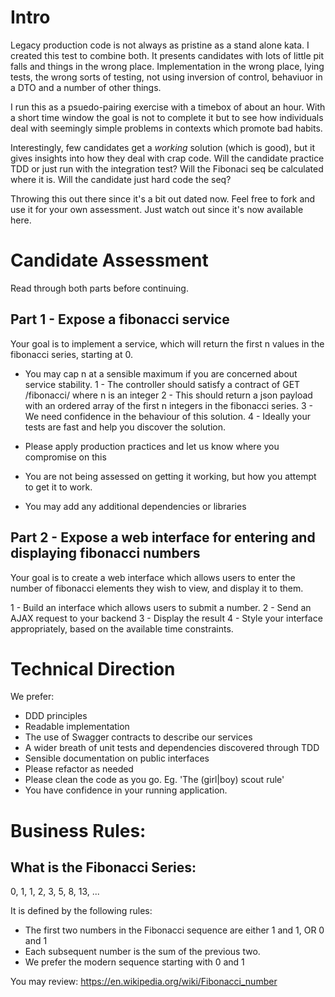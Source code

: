 # Intro

Legacy production code is not always as pristine as a stand alone kata. I created this test to combine both. It presents candidates with lots of little pit falls and things in the wrong place. Implementation in the wrong place, lying tests, the wrong sorts of testing, not using inversion of control, behaviuor in a DTO and a number of other things.

I run this as a psuedo-pairing exercise with a timebox of about an hour. With a short time window the goal is not to complete it but to see how individuals deal with seemingly simple problems in contexts which promote bad habits.

Interestingly, few candidates get a _working_ solution (which is good), but it gives insights into how they deal with crap code. Will the candidate practice TDD or just run with the integration test? Will the Fibonaci seq be calculated where it is. Will the candidate just hard code the seq?


Throwing this out there since it's a bit out dated now. Feel free to fork and use it for your own assessment. Just watch out since it's now available here.

# Candidate Assessment
Read through both parts before continuing.

## Part 1 - Expose a fibonacci service
Your goal is to implement a service, which will return the first n
values in the fibonacci series, starting at 0.

* You may cap n at a sensible maximum if you are concerned about service stability.
1 - The controller should satisfy a contract of GET /fibonacci/<n> where n is an integer
2 - This should return a json payload with an ordered array of the first n integers in the fibonacci series.
3 - We need confidence in the behaviour of this solution.
4 - Ideally your tests are fast and help you discover the solution.

* Please apply production practices and let us know where you compromise on this 
* You are not being assessed on getting it working, but how you attempt to get it to work.
* You may add any additional dependencies or libraries

## Part 2 - Expose a web interface for entering and displaying fibonacci numbers
Your goal is to create a web interface which allows users to enter the number of fibonacci elements they wish to view, and display it to them.

1 - Build an interface which allows users to submit a number.
2 - Send an AJAX request to your backend
3 - Display the result
4 - Style your interface appropriately, based on the available time constraints.

# Technical Direction
We prefer:
* DDD principles
* Readable implementation
* The use of Swagger contracts to describe our services
* A wider breath of unit tests and dependencies discovered through TDD
* Sensible documentation on public interfaces
* Please refactor as needed
* Please clean the code as you go. Eg. 'The (girl|boy) scout rule'
* You have confidence in your running application.

# Business Rules:
## What is the Fibonacci Series:
0, 1, 1, 2, 3, 5, 8, 13, ...

It is defined by the following rules:
* The first two numbers in the Fibonacci sequence are either 1 and 1, OR 0 and 1
* Each subsequent number is the sum of the previous two.
* We prefer the modern sequence starting with 0 and 1

You may review: https://en.wikipedia.org/wiki/Fibonacci_number
